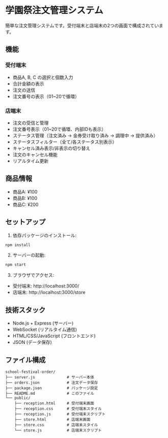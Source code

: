 # 学園祭注文管理システム

簡単な注文管理システムです。受付端末と店端末の2つの画面で構成されています。

## 機能

### 受付端末
- 商品A, B, C の選択と個数入力
- 合計金額の表示
- 注文の送信
- 注文番号の表示（01~20で循環）

### 店端末
- 注文の受信と管理
- 注文番号表示（01~20で循環、内部IDも表示）
- ステータス管理（注文済み → 金券受け取り済み → 調理中 → 提供済み）
- ステータスフィルター（全て/各ステータス別表示）
- キャンセル済み表示/非表示の切り替え
- 注文のキャンセル機能
- リアルタイム更新

## 商品情報
- 商品A: ¥100
- 商品B: ¥100
- 商品C: ¥200

## セットアップ

1. 依存パッケージのインストール:
```bash
npm install
```

2. サーバーの起動:
```bash
npm start
```

3. ブラウザでアクセス:
- 受付端末: http://localhost:3000/
- 店端末: http://localhost:3000/store

## 技術スタック
- Node.js + Express (サーバー)
- WebSocket (リアルタイム通信)
- HTML/CSS/JavaScript (フロントエンド)
- JSON (データ保存)

## ファイル構成
```
school-festival-order/
├── server.js              # サーバー本体
├── orders.json            # 注文データ保存
├── package.json           # パッケージ設定
├── README.md              # このファイル
└── public/
    ├── reception.html     # 受付端末画面
    ├── reception.css      # 受付端末スタイル
    ├── reception.js       # 受付端末スクリプト
    ├── store.html         # 店端末画面
    ├── store.css          # 店端末スタイル
    └── store.js           # 店端末スクリプト
```
